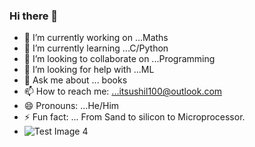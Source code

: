 ### Hi there 👋


- 🔭 I’m currently working on ...Maths
- 🌱 I’m currently learning ...C/Python
- 👯 I’m looking to collaborate on ...Programming
- 🤔 I’m looking for help with ...ML
- 💬 Ask me about ... books
- 📫 How to reach me: ...itsushil100@outlook.com
- 😄 Pronouns: ...He/Him
- ⚡ Fun fact: ... From Sand to silicon to Microprocessor.
- ![Test Image 4](https://learncodeonline.in/gittwo.png)
